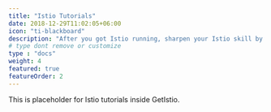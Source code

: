 ```yaml
---
title: "Istio Tutorials"
date: 2018-12-29T11:02:05+06:00
icon: "ti-blackboard"
description: "After you got Istio running, sharpen your Istio skill by following our tutorial."
# type dont remove or customize
type : "docs"
weight: 4
featured: true
featureOrder: 2
---
```


This is placeholder for Istio tutorials inside GetIstio.
